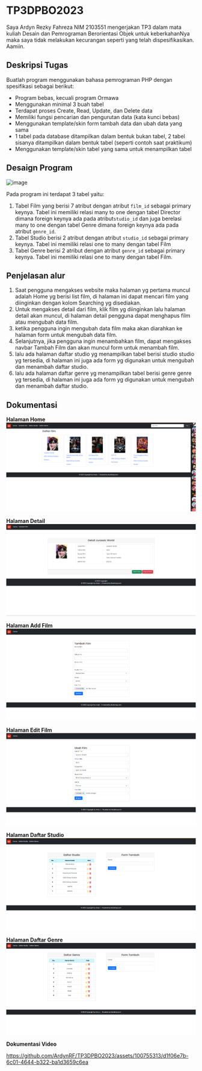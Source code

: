 # TP3DPBO2023
Saya Ardyn Rezky Fahreza NIM 2103551 mengerjakan TP3 dalam mata kuliah Desain dan Pemrograman Berorientasi Objek untuk keberkahanNya maka saya tidak melakukan kecurangan seperti yang telah dispesifikasikan. Aamiin.

## Deskripsi Tugas
Buatlah program menggunakan bahasa pemrograman PHP dengan spesifikasi sebagai berikut:
* Program bebas, kecuali program Ormawa
* Menggunakan minimal 3 buah tabel
* Terdapat proses Create, Read, Update, dan Delete data
* Memiliki fungsi pencarian dan pengurutan data (kata kunci bebas)
* Menggunakan template/skin form tambah data dan ubah data yang sama
* 1 tabel pada database ditampilkan dalam bentuk bukan tabel, 2 tabel sisanya ditampilkan dalam bentuk tabel (seperti contoh saat praktikum)
* Menggunakan template/skin tabel yang sama untuk menampilkan tabel

## Desaign Program
![image](https://github.com/Khaairi/TP3DPBO2023/assets/100757455/d2822b0e-2fb2-4a5d-b457-889a004374f5)

Pada program ini terdapat 3 tabel yaitu:
1. Tabel Film yang berisi 7 atribut dengan atribut `film_id` sebagai primary keynya. Tabel ini memiliki relasi many to one dengan tabel Director dimana foreign keynya ada pada atribut`studio_id` dan juga berelasi many to one dengan tabel Genre dimana foreign keynya ada pada atribut `genre_id`.
2. Tabel Studio berisi 2 atribut dengan atribut `studio_id` sebagai primary keynya. Tabel ini memiliki relasi one to many dengan tabel Film
3. Tabel Genre berisi 2 atribut dengan atribut `genre_id` sebagai primary keynya. Tabel ini memiliki relasi one to many dengan tabel Film.

## Penjelasan alur
1. Saat pengguna mengakses website maka halaman yg pertama muncul adalah Home yg berisi list film, di halaman ini dapat mencari film yang diinginkan dengan kolom Searching yg disediakan.
2. Untuk mengakses detail dari film, klik film yg diinginkan lalu halaman detail akan muncul, di halaman detail pengguna dapat menghapus film atau mengubah data film.
3. ketika pengguna ingin mengubah data film maka akan diarahkan ke halaman form untuk mengubah data film.
4. Selanjutnya, jika pengguna ingin menambahkan film, dapat mengakses navbar Tambah Film dan akan muncul form untuk menambah film.
5. lalu ada halaman daftar studio yg menampilkan tabel berisi studio studio yg tersedia, di halaman ini juga ada form yg digunakan untuk mengubah dan menambah daftar studio.
6. lalu ada halaman daftar genre yg menampilkan tabel berisi genre genre yg tersedia, di halaman ini juga ada form yg digunakan untuk mengubah dan menambah daftar studio.

## Dokumentasi
**Halaman Home**
![image](https://github.com/ArdynRF/TP3DPBO2023/blob/main/assets/documentation/home.png)

**Halaman Detail**
![image](https://github.com/ArdynRF/TP3DPBO2023/blob/main/assets/documentation/detail.png)

**Halaman Add Film**
![image](https://github.com/ArdynRF/TP3DPBO2023/blob/main/assets/documentation/tambah.png)

**Halaman Edit Film**
![image](https://github.com/ArdynRF/TP3DPBO2023/blob/main/assets/documentation/edit.png)

**Halaman Daftar Studio**
![image](https://github.com/ArdynRF/TP3DPBO2023/blob/main/assets/documentation/studio.png)

**Halaman Daftar Genre**
![image](https://github.com/ArdynRF/TP3DPBO2023/blob/main/assets/documentation/genre.png)

**Dokumentasi Video**

https://github.com/ArdynRF/TP3DPBO2023/assets/100755313/d1f06e7b-6c01-4644-b322-ba1d3659c6ea



